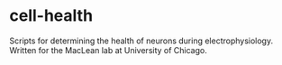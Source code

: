 # cell-health
Scripts for determining the health of neurons during electrophysiology. Written for the MacLean lab at University of Chicago.

